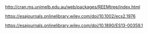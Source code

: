 
http://cran.ms.unimelb.edu.au/web/packages/REEMtree/index.html

https://esajournals.onlinelibrary.wiley.com/doi/10.1002/ecs2.1976


https://esajournals.onlinelibrary.wiley.com/doi/10.1890/ES13-00359.1